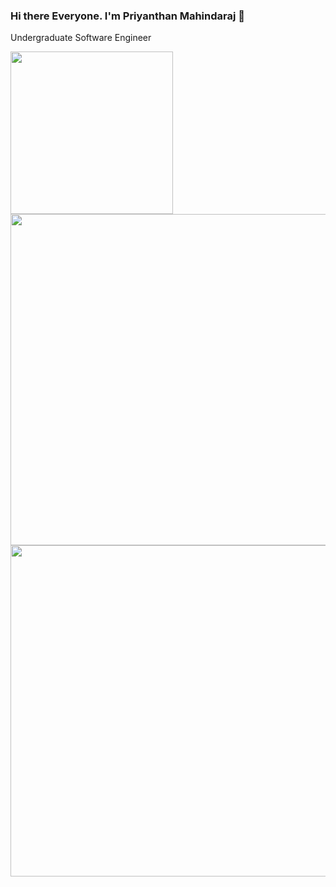 ### Hi there Everyone. I'm Priyanthan Mahindaraj 👋

Undergraduate Software Engineer

<img height='260px' src="https://github-readme-stats.vercel.app/api?username=priyan00&show_icons=true&theme=midnight-purple">
<img height='530px' src='https://github-readme-stats.vercel.app/api/top-langs/?username=priyan00&hide=css,hack&hide_title=true&theme=midnight-purple'>
<img height='530px' src='https://github-readme-stats.vercel.app/api?username=priyan00&theme=dark&show_icons=true'>
